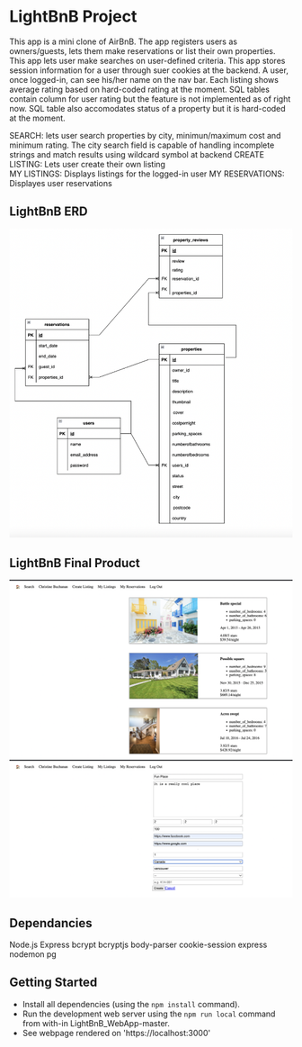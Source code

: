 # LightBnB Project
This app is a mini clone of AirBnB. The app registers users as owners/guests, lets them make reservations or list their own properties. This app lets user make searches on user-defined criteria. This app stores session information for a user through suer cookies at the backend. A user, once logged-in, can see his/her name on the nav bar. Each listing shows average rating based on hard-coded rating at the moment. SQL tables contain column for user rating but the feature is not implemented as of right now. SQL table also accomodates status of a property but it is hard-coded at the moment.

SEARCH: lets user search properties by city, minimun/maximum cost and minimum rating. The city search field is capable of handling incomplete strings and match results using wildcard symbol at backend
CREATE LISTING: Lets user create their own listing  
MY LISTINGS: Displays listings for the logged-in user
MY RESERVATIONS: Displayes user reservations

## LightBnB ERD
!["LightBnB Entity Relation Diagram"](https://github.com/ZaSal1990/lighthousebnb/blob/main/LighthouseBnB_ERD.png)

## LightBnB Final Product
!["My Reservation Page"](https://github.com/ZaSal1990/lighthousebnb/blob/main/My_Reservations.png)
!["Create Listing Page"](https://github.com/ZaSal1990/lighthousebnb/blob/main/Create_Listing.png)


## Dependancies
Node.js
Express
bcrypt 
bcryptjs 
body-parser 
cookie-session 
express
nodemon 
pg

## Getting Started

- Install all dependencies (using the `npm install` command).
- Run the development web server using the `npm run local` command from with-in LightBnB_WebApp-master.
- See webpage rendered on 'https://localhost:3000'